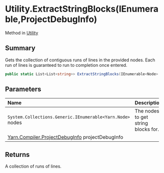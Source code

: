 # Utility.ExtractStringBlocks(IEnumerable<Node>,ProjectDebugInfo)

Method in [Utility](/docs/api/csharp/yarn.compiler.utility.md)

## Summary


Gets the collection of contiguous runs of lines in the provided
nodes. Each run of lines is guaranteed to run to completion once
entered.


```csharp
public static List<List<string>> ExtractStringBlocks(IEnumerable<Node> nodes, ProjectDebugInfo projectDebugInfo)
```

## Parameters

|Name|Description|
|:---|:---|
|`System.Collections.Generic.IEnumerable<Yarn.Node>` nodes|The nodes to get string blocks for.|
|[Yarn.Compiler.ProjectDebugInfo](/docs/api/csharp/yarn.compiler.projectdebuginfo.md) projectDebugInfo||

## Returns

A collection of runs of lines.

